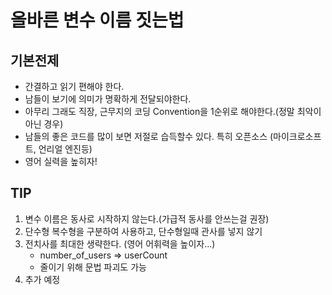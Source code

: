 # 올바른 변수 이름 짓는법

## 기본전제

- 간결하고 읽기 편해야 한다.
- 남들이 보기에 의미가 명확하게 전달되야한다.
- 아무리 그래도 직장, 근무지의 코딩 Convention을 1순위로 해야한다.(정말 최악이 아닌 경우)
- 남들의 좋은 코드를 많이 보면 저절로 습득할수 있다. 특히 오픈소스 (마이크로소프트, 언리얼 엔진등)
- 영어 실력을 높히자!

## TIP

1. 변수 이름은 동사로 시작하지 않는다.(가급적 동사를 안쓰는걸 권장)
2. 단수형 복수형을 구분하여 사용하고, 단수형일때 관사를 넣지 않기
3. 전치사를 최대한 생략한다. (영어 어휘력을 높이자...)
   - number_of_users => userCount
   - 줄이기 위해 문법 파괴도 가능
4. 추가 예정
